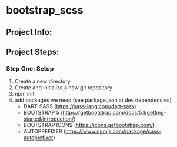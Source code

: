 # bootstrap_scss
## Project Info:

## Project Steps:
### Step One: Setup
1. Create a new directory
2. Create and initialize a new git repository
3. npm init
4. add packages we need (see package.json at dev dependencies)
   - DART-SASS (https://sass-lang.com/dart-sass)
   - BOOTSTRAP 5 (https://getbootstrap.com/docs/5.1/getting-started/introduction/)
   - BOOTSTRAP ICONS (https://icons.getbootstrap.com/) 
   - AUTOPREFIXER (https://www.npmjs.com/package/sass-autoprefixer)
